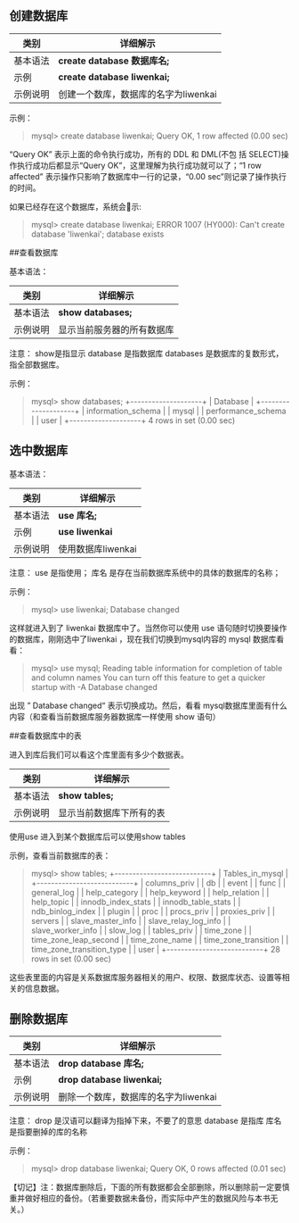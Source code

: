 ## 创建数据库

|  类别  |  详细解示  |
| -- | -- |
|  基本语法  | **create database 数据库名;**  |
|  示例  | **create database liwenkai;**  |
|  示例说明  | 创建一个数库，数据库的名字为liwenkai |



示例：
> mysql> create database liwenkai;
Query OK, 1 row affected (0.00 sec)


“Query OK” 表示上面的命令执行成功，所有的 DDL 和 DML(不包 括 SELECT)操作执行成功后都显示“Query OK”，这里理解为执行成功就可以了；“1 row affected” 表示操作只影响了数据库中一行的记录，“0.00 sec”则记录了操作执行的时间。


如果已经存在这个数据库，系统会􏰁示:

> mysql> create database liwenkai;
ERROR 1007 (HY000): Can't create database 'liwenkai'; database exists


##查看数据库

基本语法：


|  类别  |  详细解示  |
| -- | -- |
|  基本语法  | **show databases;**  |
|  示例说明  | 显示当前服务器的所有数据库 |

注意：
show是指显示
database 是指数据库
databases 是数据库的复数形式，指全部数据库。


示例：
> mysql> show databases;
+--------------------+
| Database           |
+--------------------+
| information_schema |
| mysql              |
| performance_schema |
| user               |
+--------------------+
4 rows in set (0.00 sec)



## 选中数据库

基本语法：

|  类别  |  详细解示  |
| -- | -- |
|  基本语法  | **use 库名;**  |
|  示例  | **use liwenkai**  |
|  示例说明  | 使用数据库liwenkai |


注意：
use 是指使用；
库名 是存在当前数据库系统中的具体的数据库的名称；


示例：

> mysql> use liwenkai;
Database changed


这样就进入到了 liwenkai 数据库中了。当然你可以使用 use 语句随时切换要操作的数据库，刚刚选中了liwenkai ，现在我们切换到mysql内容的 mysql 数据库看看：


> mysql> use mysql;
Reading table information for completion of table and column names
You can turn off this feature to get a quicker startup with -A
Database changed

出现 ” Database changed“ 表示切换成功。然后，看看 mysql数据库里面有什么内容（和查看当前数据库服务器数据库一样使用 show 语句）

##查看数据库中的表

进入到库后我们可以看这个库里面有多少个数据表。

|  类别  |  详细解示  |
| -- | -- |
|  基本语法  | **show tables;** |
|  示例说明  | 显示当前数据库下所有的表 |


使用use 进入到某个数据库后可以使用show tables 


示例，查看当前数据库的表：

> mysql> show tables;
+---------------------------+
| Tables_in_mysql           |
+---------------------------+
| columns_priv              |
| db                        |
| event                     |
| func                      |
| general_log               |
| help_category             |
| help_keyword              |
| help_relation             |
| help_topic                |
| innodb_index_stats        |
| innodb_table_stats        |
| ndb_binlog_index          |
| plugin                    |
| proc                      |
| procs_priv                |
| proxies_priv              |
| servers                   |
| slave_master_info         |
| slave_relay_log_info      |
| slave_worker_info         |
| slow_log                  |
| tables_priv               |
| time_zone                 |
| time_zone_leap_second     |
| time_zone_name            |
| time_zone_transition      |
| time_zone_transition_type |
| user                      |
+---------------------------+
28 rows in set (0.00 sec)


这些表里面的内容是关系数据库服务器相关的用户、权限、数据库状态、设置等相关的信息数据。

## 删除数据库

|  类别  |  详细解示  |
| -- | -- |
|  基本语法  | **drop database 库名;**  |
|  示例  | **drop database liwenkai;** |
|  示例说明  | 删除一个数库，数据库的名字为liwenkai |


注意：
drop 是汉语可以翻译为指掉下来，不要了的意思
database 是指库
库名 是指要删掉的库的名称

示例：

> mysql> drop database liwenkai;
Query OK, 0 rows affected (0.01 sec)

【切记】注：数据库删除后，下面的所有数据都会全部删除，所以删除前一定要慎重并做好相应的备份。（若重要数据未备份，而实际中产生的数据风险与本书无关。）
